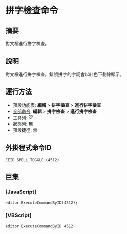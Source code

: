 # 拼字檢查命令

## 摘要

對文檔進行拼字檢查。

## 說明

對文檔進行拼字檢查。錯誤拼字的字詞會以紅色下劃線顯示。

## 運行方法

- 預設功能表: **編輯** \> **拼字檢查** \> **進行拼字檢查**
- [全部命令](../tools/all_commands): **編輯** \> **拼字檢查** \> **進行拼字檢查**
- 工具列:
![](../../images/spelling24x16.png)
- 狀態列: 無
- 預設捷徑: 無

## 外掛程式命令ID

```
EEID_SPELL_TOGGLE (4512)
```

## 巨集

### \[JavaScript\]

```
editor.ExecuteCommandByID(4512);
```

### \[VBScript\]

```
editor.ExecuteCommandByID 4512
```

